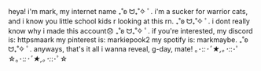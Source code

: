 heya! i'm mark, my internet name
₊˚ʚ ᗢ₊˚✧ ﾟ.
i'm a sucker for warrior cats, and i know you little school kids r looking at this rn.
₊˚ʚ ᗢ₊˚✧ ﾟ.
i dont really know why i made this account😞
₊˚ʚ ᗢ₊˚✧ ﾟ.
if you're interested,
my discord is: httpsmaark
my pinterest is: markiepook2
my spotify is: markmaybe.
₊˚ʚ ᗢ₊˚✧ ﾟ.
anyways, that's it all i wanna reveal, g-day, mate!
｡･:*:･ﾟ★,｡･:*:･ﾟ☆｡･:*:･ﾟ★,｡･:*:･ﾟ☆
